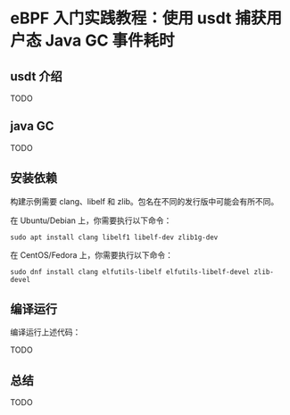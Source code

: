 # eBPF 入门实践教程：使用 usdt 捕获用户态 Java GC 事件耗时

## usdt 介绍

TODO

## java GC 

TODO

## 安装依赖

构建示例需要 clang、libelf 和 zlib。包名在不同的发行版中可能会有所不同。

在 Ubuntu/Debian 上，你需要执行以下命令：

```shell
sudo apt install clang libelf1 libelf-dev zlib1g-dev
```

在 CentOS/Fedora 上，你需要执行以下命令：

```shell
sudo dnf install clang elfutils-libelf elfutils-libelf-devel zlib-devel
```

## 编译运行

编译运行上述代码：

TODO

## 总结

TODO
